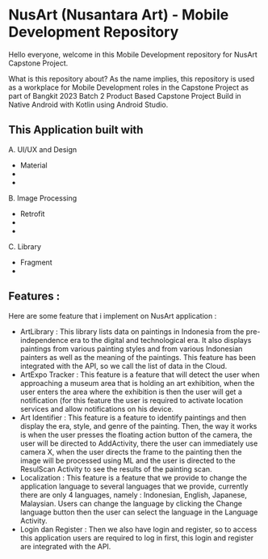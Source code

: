 # NusArt (Nusantara Art) - Mobile Development Repository 

Hello everyone, welcome in this Mobile Development repository for NusArt Capstone Project. 

What is this repository about?
As the name implies, this repository is used as a workplace for Mobile Development roles in the Capstone Project as part of Bangkit 2023 Batch 2 Product Based Capstone Project Build in Native Android with Kotlin using Android Studio. 

## This Application built with 

A. UI/UX and Design 
- Material
-
-

B. Image Processing 
- Retrofit
- 
-

C. Library 
- Fragment
- 

## Features : 
Here are some feature that i implement on NusArt application : 
- ArtLibrary : This library lists data on paintings in Indonesia from the pre-independence era to the digital and technological era. It also displays paintings from various painting styles and from various Indonesian painters as well as the meaning of the paintings. This feature has been integrated with the API, so we call the list of data in the Cloud. 
- ArtExpo Tracker : This feature is a feature that will detect the user when approaching a museum area that is holding an art exhibition, when the user enters the area where the exhibition is then the user will get a notification (for this feature the user is required to activate location services and allow notifications on his device. 
- Art Identifier :  This feature is a feature to identify paintings and then display the era, style, and genre of the painting. Then, the way it works is when the user presses the floating action button of the camera, the user will be directed to AddActivity, there the user can immediately use camera X, when the user directs the frame to the painting then the image will be processed using ML and the user is directed to the ResulScan Activity to see the results of the painting scan. 
- Localization : This feature is a feature that we provide to change the application language to several languages that we provide, currently there are only 4 languages, namely : Indonesian, English, Japanese, Malaysian. Users can change the language by clicking the Change language button then the user can select the language in the Language Activity.  
- Login dan Register :  Then we also have login and register, so to access this application users are required to log in first, this login and register are integrated with the API. 
